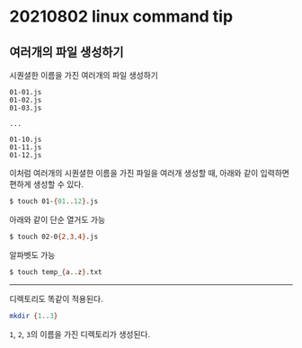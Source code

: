 # 20210802 linux command tip

## 여러개의 파일 생성하기

시퀀셜한 이름을 가진 여러개의 파일 생성하기

```plaintext
01-01.js
01-02.js
01-03.js

...

01-10.js
01-11.js
01-12.js
```


이처럼 여러개의 시퀀셜한 이름을 가진 파일을 여러개 생성할 때, 아래와 같이 입력하면 편하게 생성할 수 있다.


```bash
$ touch 01-{01..12}.js
```

아래와 같이 단순 열거도 가능

```bash
$ touch 02-0{2,3,4}.js
```

알파벳도 가능

```bash
$ touch temp_{a..z}.txt
```

---

디렉토리도 똑같이 적용된다.


```bash
mkdir {1..3}
```

`1`, `2`, `3`의 이름을 가진 디렉토리가 생성된다.